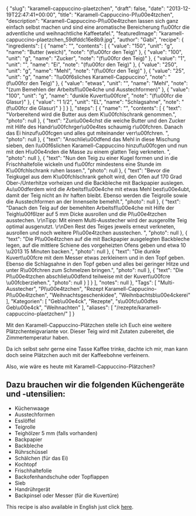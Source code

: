 {
    "slug": "karamell-cappuccino-plaetzchen",
    "draft": false,
    "date": "2013-12-19T22:47:41+00:00",
    "title": "Karamell-Cappuccino-Pl\u00e4tzchen",
    "description": "Karamell-Cappuccino-Pl\u00e4tzchen lassen sich ganz einfach selbst machen und sind eine aromatische Bereicherung f\u00fcr die adventliche und weihnachtliche Kaffeetafel.",
    "featuredImage": "karamell-cappuccino-plaetzchen_59dfddc16e8b9.jpg",
    "author": "Gabi",
    "recipe": {
        "ingredients": [
            {
                "name": "",
                "contents": [
                    {
                        "value": "150",
                        "unit": "g",
                        "name": "Butter (weich)",
                        "note": "(f\u00fcr den Teig)"
                    },
                    {
                        "value": "100",
                        "unit": "g",
                        "name": "Zucker",
                        "note": "(f\u00fcr den Teig)"
                    },
                    {
                        "value": "1",
                        "unit": "",
                        "name": "Ei",
                        "note": "(f\u00fcr den Teig)"
                    },
                    {
                        "value": "250",
                        "unit": "g",
                        "name": "Mehl",
                        "note": "(f\u00fcr den Teig)"
                    },
                    {
                        "value": "25",
                        "unit": "g",
                        "name": "l\u00f6sliches Karamell-Cappuccino",
                        "note": "(f\u00fcr den Teig)"
                    },
                    {
                        "value": "etwas",
                        "unit": "",
                        "name": "Mehl",
                        "note": "(zum Bemehlen der  Arbeitsfl\u00e4che und Ausstechformen)"
                    },
                    {
                        "value": "100",
                        "unit": "g",
                        "name": "dunkle Kuvert\u00fcre",
                        "note": "(f\u00fcr die Glasur)"
                    },
                    {
                        "value": "1 1\/2",
                        "unit": "EL",
                        "name": "Schlagsahne",
                        "note": "(f\u00fcr die Glasur)"
                    }
                ]
            }
        ],
        "steps": [
            {
                "name": "",
                "contents": [
                    {
                        "text": "Vorbereitend wird die Butter aus dem K\u00fchlschrank genommen.",
                        "photo": null
                    },
                    {
                        "text": "Zun\u00e4chst die weiche Butter und den Zucker mit Hilfe des Handr\u00fchrger\u00e4tes schaumig r\u00fchren. Danach das Ei hinzuf\u00fcgen und alles gut miteinander verr\u00fchren. ",
                        "photo": null
                    },
                    {
                        "text": "Anschlie\u00dfend das Mehl in diese Mischung sieben, den l\u00f6slichen Karamell-Cappuccino hinzuf\u00fcgen und nun mit den H\u00e4nden die Masse zu einem glatten Teig verkneten. ",
                        "photo": null
                    },
                    {
                        "text": "Nun den Teig zu einer Kugel formen und in die Frischhaltefolie wickeln und f\u00fcr mindestens eine Stunde im K\u00fchlschrank ruhen lassen.",
                        "photo": null
                    },
                    {
                        "text": "Bevor die Teigkugel aus dem K\u00fchlschrank geholt wird, den Ofen auf 170 Grad Ober-\/Unterhitze vorheizen und die Backbleche mit Backpapier auslegen. Au\u00dferdem wird die Arbeitsfl\u00e4che mit etwas Mehl best\u00e4ubt, damit der Teig nicht an ihr haften bleibt. Ebenso werden die Teigrolle sowie die Ausstechformen an der Innenseite bemehlt.",
                        "photo": null
                    },
                    {
                        "text": "Danach den Teig auf der bemehlten Arbeitsfl\u00e4che mit Hilfe der Teigh\u00f6lzer auf 5 mm Dicke ausrollen und die Pl\u00e4tzchen ausstechen. \r\nTipp: Mit einem Multi-Ausstecher wird der ausgerollte Teig optimal ausgenutzt. \r\nDen Rest des Teiges jeweils erneut verkneten, ausrollen und noch weitere Pl\u00e4tzchen ausstechen. ",
                        "photo": null
                    },
                    {
                        "text": "Die Pl\u00e4tzchen auf die mit Backpapier ausgelegten Backbleche legen, auf die mittlere Schiene des vorgeheizten Ofens geben und  etwa 10 \u2013 15 Minuten backen.",
                        "photo": null
                    },
                    {
                        "text": "Die dunkle Kuvert\u00fcre mit dem Messer etwas zerkleinern und in den Topf geben. Ebenso die Schlagsahne in den Topf geben und alles bei geringer Hitze und unter R\u00fchren zum Schmelzen bringen.",
                        "photo": null
                    },
                    {
                        "text": "Die Pl\u00e4tzchen abschlie\u00dfend teilweise mit der Kuvert\u00fcre \u00fcberziehen.",
                        "photo": null
                    }
                ]
            }
        ],
        "notes": null
    },
    "Tags": [
        "Multi-Ausstecher",
        "Pl\u00e4tzchen",
        "Rezept Karamell-Cappucino-Pl\u00e4tzchen",
        "Weihnachtsgeschenkidee",
        "Weihnbachtsb\u00e4ckerei"
    ],
    "Kategorien": [
        "Geb\u00e4ck",
        "Rezepte",
        "s\u00fc\u00dfes Geb\u00e4ck",
        "Weihnachten"
    ],
    "aliases": [
        "\/rezepte\/karamell-cappuccino-plaetzchen\/"
    ]
}

Mit den Karamell-Cappuccino-Plätzchen stelle ich Euch eine weitere Plätzchenteigvariante vor. Dieser Teig wird mit Zutaten zubereitet, die Zimmertemperatur haben.

Da ich selbst sehr gerne eine Tasse Kaffee trinke, dachte ich mir, man kann doch seine Plätzchen auch mit der Kaffeebohne verfeinern.

Also, wie wäre es heute mit Karamell-Cappuccino-Plätzchen?

## Dazu brauchen wir die folgenden Küchengeräte und -utensilien:

 * Küchenwaage
 * Ausstechformen
 * Esslöffel
 * Teigrolle
 * Teighölzer 5 mm (falls vorhanden)
 * Backpapier
 * Backbleche
 * Rührschüssel
 * Schälchen (für das Ei)
 * Kochtopf
 * Frischhaltefolie
 * Backofenhandschuhe oder Topflappen
 * Sieb
 * Handrührgerät
 * Backpinsel oder Messer (für die Kuvertüre)

 

This recipe is also available in English just click [here][1].





 [1]: https://deliciouslygabi.com/recipe/homemade-cappuccino-platzchen-cutout-cookies-cappuccino/